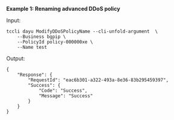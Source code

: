 **Example 1: Renaming advanced DDoS policy**



Input: 

```
tccli dayu ModifyDDoSPolicyName --cli-unfold-argument  \
    --Business bgpip \
    --PolicyId policy-000000xe \
    --Name test
```

Output: 
```
{
    "Response": {
        "RequestId": "eac6b301-a322-493a-8e36-83b295459397",
        "Success": {
            "Code": "Success",
            "Message": "Success"
        }
    }
}
```

